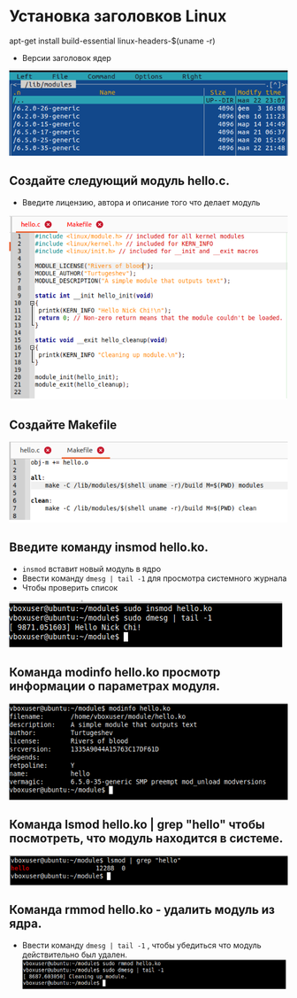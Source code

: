 # Установка заголовков Linux
apt-get install build-essential linux-headers-$(uname -r)  
- Версии заголовок ядер  

![](images/6.png)   
## Cоздайте следующий модуль hello.c.
- Введите лицензию, автора и описание того что делает модуль  

![](images/1.png)   

## Cоздайте Makefile  

![](images/7.png)   

## Введите команду insmod hello.ko. 
- `insmod` вставит новый модуль в ядро  
- Ввести команду `dmesg | tail -1` для просмотра системного журнала  
- Чтобы проверить список  

![](images/2.png)  

## Команда modinfo hello.ko просмотр информации о параметрах модуля.  

![](images/3.png) 

## Команда lsmod hello.ko | grep "hello" чтобы посмотреть, что модуль находится в системе.

![](images/5.png) 

## Команда rmmod hello.ko - удалить модуль из ядра.
- Ввести команду `dmesg | tail -1` , чтобы убедиться что модуль действительно был удален.  
![](images/4.png) 
